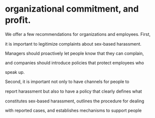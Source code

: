 # organizational commitment, and proﬁt.

We oﬀer a few recommendations for organizations and employees. First,

it is important to legitimize complaints about sex-based harassment.

Managers should proactively let people know that they can complain,

and companies should introduce policies that protect employees who

speak up.

Second, it is important not only to have channels for people to

report harassment but also to have a policy that clearly deﬁnes what

constitutes sex-based harassment, outlines the procedure for dealing

with reported cases, and establishes mechanisms to support people